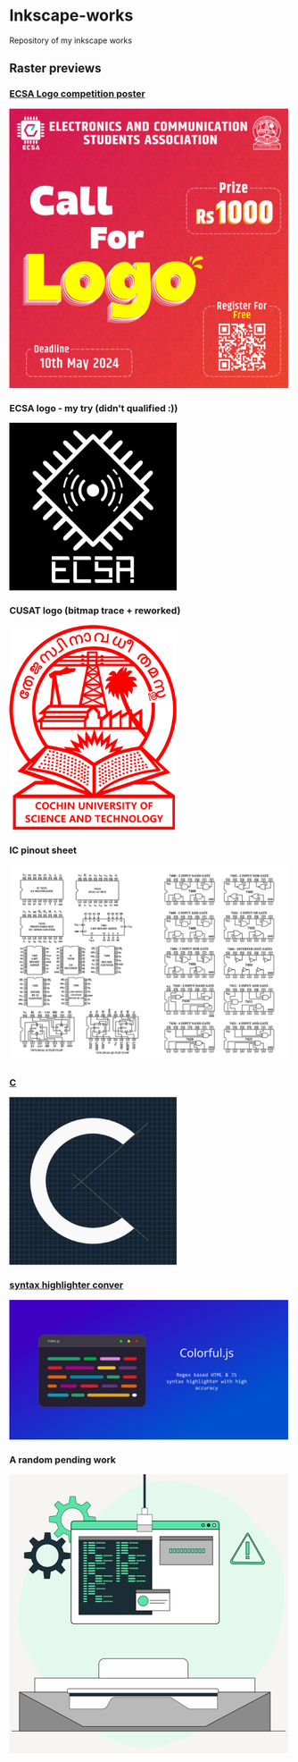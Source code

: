 # Inkscape-works

Repository of my inkscape works

## Raster previews

### [ECSA Logo competition poster](https://www.instagram.com/p/C6lw1hzvfZC/)
 <img src="./raster/ECSA%20Logo/competition%20poster.jpg" width="500px" alt="ECSA Logo competition poster" />

### ECSA logo - my try (didn't qualified :))
 <img src="./raster/ECSA%20Logo/logo.jpg" width="300px" alt="ECSA Logo - my try" />

### CUSAT logo (bitmap trace + reworked)
 <img src="./raster/Reworks/cusat.png" width="300px" alt="CUSAT-logo" style="max-width: 300px"/>

### IC pinout sheet
 <img src="./raster/IC pinouts/ic_pinouts.png" width="500px" alt="IC-pinout sheet" style="max-width: 500px"/>

### [C](https://roopesh2.github.io/C)
 <img src="./raster/C.png" width="300px" alt="C" />

### [syntax highlighter conver](https://roopesh2.github.io/Colorful)
 <img src="./raster/colorful.png" width="500px" alt="colorful" />

### A random pending work
 <img src="./raster/debugging.png" width="500px" alt="debugging" />
 
